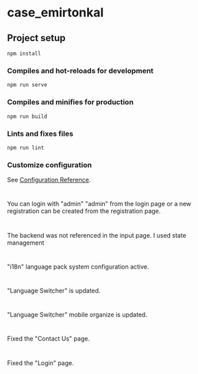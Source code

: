 # case_emirtonkal

## Project setup

```
npm install
```

### Compiles and hot-reloads for development

```
npm run serve
```

### Compiles and minifies for production

```
npm run build
```

### Lints and fixes files

```
npm run lint
```

### Customize configuration

See [Configuration Reference](https://cli.vuejs.org/config/).

#
You can login with "admin" "admin" from the login page or a new registration can be created from the registration page.

#

The backend was not referenced in the input page. I used state management

#

"i18n" language pack system configuration active.

#

"Language Switcher" is updated.

#

"Language Switcher" mobile organize is updated.

#

Fixed the "Contact Us" page. 

#

Fixed the "Login" page.

